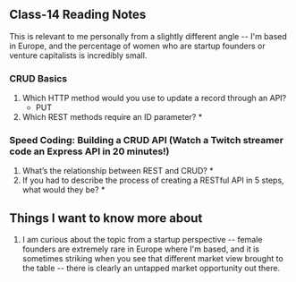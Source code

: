 ## Class-14 Reading Notes  
<p>This is relevant to me personally from a slightly different angle -- I'm based in Europe, and the percentage of women who are startup founders or venture capitalists is incredibly small.</p>

### CRUD Basics

1. Which HTTP method would you use to update a record through an API?
    * PUT
2. Which REST methods require an ID parameter?
    * 

### Speed Coding: Building a CRUD API (Watch a Twitch streamer code an Express API in 20 minutes!)

1. What’s the relationship between REST and CRUD?
    * 
2. If you had to describe the process of creating a RESTful API in 5 steps, what would they be?
    * 

## Things I want to know more about

1. I am curious about the topic from a startup perspective -- female founders are extremely rare in Europe where I'm based, and it is sometimes striking when you see that different market view brought to the table -- there is clearly an untapped market opportunity out there.
